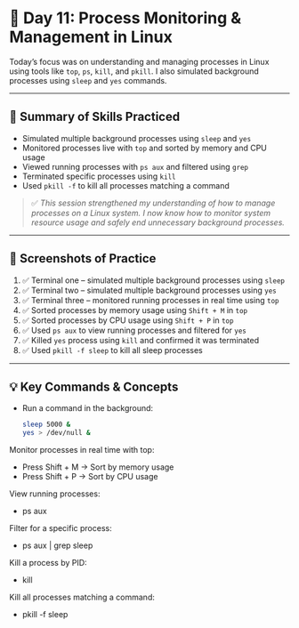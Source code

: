 # 📁 Day 11: Process Monitoring & Management in Linux

Today’s focus was on understanding and managing processes in Linux using tools like `top`, `ps`, `kill`, and `pkill`. I also simulated background processes using `sleep` and `yes` commands.


---

## 🔧 Summary of Skills Practiced

- Simulated multiple background processes using `sleep` and `yes`
- Monitored processes live with `top` and sorted by memory and CPU usage
- Viewed running processes with `ps aux` and filtered using `grep`
- Terminated specific processes using `kill`
- Used `pkill -f` to kill all processes matching a command

> ✅ *This session strengthened my understanding of how to manage processes on a Linux system. I now know how to monitor system resource usage and safely end unnecessary background processes.*

---

## 📸 Screenshots of Practice

1. ✅ Terminal one – simulated multiple background processes using `sleep`  
2. ✅ Terminal two – simulated multiple background processes using `yes`  
3. ✅ Terminal three – monitored running processes in real time using `top`  
4. ✅ Sorted processes by memory usage using `Shift + M` in `top`  
5. ✅ Sorted processes by CPU usage using `Shift + P` in `top`  
6. ✅ Used `ps aux` to view running processes and filtered for `yes`  
7. ✅ Killed `yes` process using `kill` and confirmed it was terminated  
8. ✅ Used `pkill -f sleep` to kill all sleep processes  

---

## 💡 Key Commands & Concepts

- Run a command in the background:  
  ```bash
  sleep 5000 &
  yes > /dev/null &

Monitor processes in real time with top:
- Press Shift + M → Sort by memory usage
- Press Shift + P → Sort by CPU usage

View running processes:
- ps aux

Filter for a specific process:
- ps aux | grep sleep

Kill a process by PID:
- kill <PID>

Kill all processes matching a command:
- pkill -f sleep